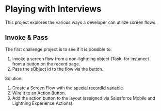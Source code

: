 # Playing with Interviews

This project explores the various ways a developer can utilize screen flows.

## Invoke & Pass

The first challenge project is to see if it is possible to:
1) Invoke a screen flow from a non-lightning object (Task, for instance) from a button on the record page.
2) Pass the sObject Id to the flow via the button.

Solution:
1) Create a Screen Flow with the [special recordId variable](https://youtu.be/n3S1zHL_AnQ?t=78).
2) Wire it to an Action Button.
3) Add the action button to the layout (assigned via Salesforce Mobile and Lightning Experience Actions).